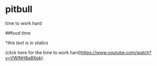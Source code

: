 # pitbull
time to work hard

##food time

**this text is in stalics*

(click here for the time to work hard)https://www.youtube.com/watch?v=VWINH8a8Xpk).


